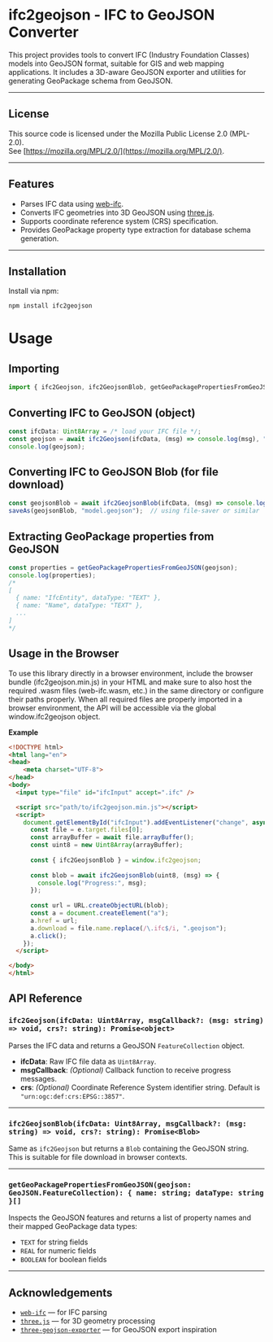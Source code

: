 # ifc2geojson - IFC to GeoJSON Converter

This project provides tools to convert IFC (Industry Foundation Classes) models into GeoJSON format, suitable for GIS and web mapping applications. It includes a 3D-aware GeoJSON exporter and utilities for generating GeoPackage schema from GeoJSON.

---

## License

This source code is licensed under the Mozilla Public License 2.0 (MPL-2.0).  
See [https://mozilla.org/MPL/2.0/](https://mozilla.org/MPL/2.0/).

---

## Features

- Parses IFC data using [web-ifc](https://github.com/ifcjs/web-ifc).
- Converts IFC geometries into 3D GeoJSON using [three.js](https://threejs.org/).
- Supports coordinate reference system (CRS) specification.
- Provides GeoPackage property type extraction for database schema generation.

---

## Installation

Install via npm:

```bash
npm install ifc2geojson
```

# Usage

## Importing

```typescript
import { ifc2Geojson, ifc2GeojsonBlob, getGeoPackagePropertiesFromGeoJSON } from 'ifc2geojson';
```

## Converting IFC to GeoJSON (object)

```typescript
const ifcData: Uint8Array = /* load your IFC file */;
const geojson = await ifc2Geojson(ifcData, (msg) => console.log(msg), "urn:ogc:def:crs:EPSG::3857");
console.log(geojson);
```

## Converting IFC to GeoJSON Blob (for file download)

```typescript
const geojsonBlob = await ifc2GeojsonBlob(ifcData, (msg) => console.log(msg));
saveAs(geojsonBlob, "model.geojson");  // using file-saver or similar
```

## Extracting GeoPackage properties from GeoJSON

```typescript
const properties = getGeoPackagePropertiesFromGeoJSON(geojson);
console.log(properties);
/*
[
  { name: "IfcEntity", dataType: "TEXT" },
  { name: "Name", dataType: "TEXT" },
  ...
]
*/
```

## Usage in the Browser

To use this library directly in a browser environment, include the browser bundle (ifc2geojson.min.js) in your HTML and make sure to also host the required .wasm files (web-ifc.wasm, etc.) in the same directory or configure their paths properly. When all required files are properly imported in a browser environment, the API will be accessible via the global window.ifc2geojson object.

**Example**
```html
<!DOCTYPE html>
<html lang="en">
<head>
    <meta charset="UTF-8">
</head>
<body>
  <input type="file" id="ifcInput" accept=".ifc" />

  <script src="path/to/ifc2geojson.min.js"></script>
  <script>
    document.getElementById("ifcInput").addEventListener("change", async (e) => {
      const file = e.target.files[0];
      const arrayBuffer = await file.arrayBuffer();
      const uint8 = new Uint8Array(arrayBuffer);
  
      const { ifc2GeojsonBlob } = window.ifc2geojson;
  
      const blob = await ifc2GeojsonBlob(uint8, (msg) => {
        console.log("Progress:", msg);
      });
  
      const url = URL.createObjectURL(blob);
      const a = document.createElement("a");
      a.href = url;
      a.download = file.name.replace(/\.ifc$/i, ".geojson");
      a.click();
    });
  </script>

</body>
</html>
```

## API Reference

### `ifc2Geojson(ifcData: Uint8Array, msgCallback?: (msg: string) => void, crs?: string): Promise<object>`

Parses the IFC data and returns a GeoJSON `FeatureCollection` object.

- **ifcData**: Raw IFC file data as `Uint8Array`.
- **msgCallback**: *(Optional)* Callback function to receive progress messages.
- **crs**: *(Optional)* Coordinate Reference System identifier string. Default is `"urn:ogc:def:crs:EPSG::3857"`.

---

### `ifc2GeojsonBlob(ifcData: Uint8Array, msgCallback?: (msg: string) => void, crs?: string): Promise<Blob>`

Same as `ifc2Geojson` but returns a `Blob` containing the GeoJSON string. This is suitable for file download in browser contexts.

---

### `getGeoPackagePropertiesFromGeoJSON(geojson: GeoJSON.FeatureCollection): { name: string; dataType: string }[]`

Inspects the GeoJSON features and returns a list of property names and their mapped GeoPackage data types:

- `TEXT` for string fields
- `REAL` for numeric fields
- `BOOLEAN` for boolean fields

---

## Acknowledgements

- [`web-ifc`](https://github.com/ifcjs/web-ifc) — for IFC parsing
- [`three.js`](https://threejs.org) — for 3D geometry processing
- [`three-geojson-exporter`](https://github.com/prolincur/three-geojson-exporter) — for GeoJSON export inspiration
